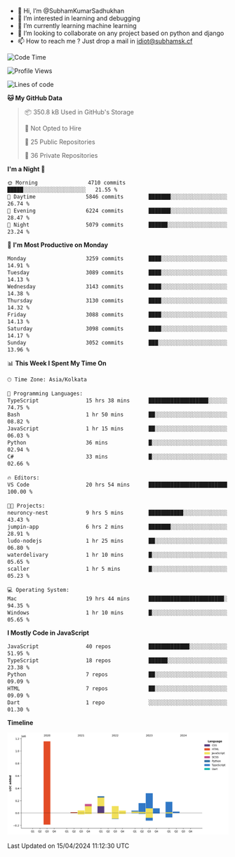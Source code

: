 - 👋 Hi, I’m @SubhamKumarSadhukhan
- 👀 I’m interested in learning and debugging
- 🌱 I’m currently learning machine learning
- 💞️ I’m looking to collaborate on any project based on python and django
- 📫 How to reach me ?
      Just drop a mail in idiot@subhamsk.cf

<!---
SubhamKumarSadhukhan/SubhamKumarSadhukhan is a ✨ special ✨ repository because its `README.md` (this file) appears on your GitHub profile.
You can click the Preview link to take a look at your changes.
--->


<!--START_SECTION:waka-->
![Code Time](http://img.shields.io/badge/Code%20Time-2%2C121%20hrs%202%20mins-blue)

![Profile Views](http://img.shields.io/badge/Profile%20Views-0-blue)

![Lines of code](https://img.shields.io/badge/From%20Hello%20World%20I%27ve%20Written-2.6%20million%20lines%20of%20code-blue)

**🐱 My GitHub Data** 

> 📦 350.8 kB Used in GitHub's Storage 
 > 
> 🚫 Not Opted to Hire
 > 
> 📜 25 Public Repositories 
 > 
> 🔑 36 Private Repositories 
 > 
**I'm a Night 🦉** 

```text
🌞 Morning                4710 commits        █████░░░░░░░░░░░░░░░░░░░░   21.55 % 
🌆 Daytime                5846 commits        ███████░░░░░░░░░░░░░░░░░░   26.74 % 
🌃 Evening                6224 commits        ███████░░░░░░░░░░░░░░░░░░   28.47 % 
🌙 Night                  5079 commits        ██████░░░░░░░░░░░░░░░░░░░   23.24 % 
```
📅 **I'm Most Productive on Monday** 

```text
Monday                   3259 commits        ████░░░░░░░░░░░░░░░░░░░░░   14.91 % 
Tuesday                  3089 commits        ████░░░░░░░░░░░░░░░░░░░░░   14.13 % 
Wednesday                3143 commits        ████░░░░░░░░░░░░░░░░░░░░░   14.38 % 
Thursday                 3130 commits        ████░░░░░░░░░░░░░░░░░░░░░   14.32 % 
Friday                   3088 commits        ████░░░░░░░░░░░░░░░░░░░░░   14.13 % 
Saturday                 3098 commits        ████░░░░░░░░░░░░░░░░░░░░░   14.17 % 
Sunday                   3052 commits        ███░░░░░░░░░░░░░░░░░░░░░░   13.96 % 
```


📊 **This Week I Spent My Time On** 

```text
🕑︎ Time Zone: Asia/Kolkata

💬 Programming Languages: 
TypeScript               15 hrs 38 mins      ███████████████████░░░░░░   74.75 % 
Bash                     1 hr 50 mins        ██░░░░░░░░░░░░░░░░░░░░░░░   08.82 % 
JavaScript               1 hr 15 mins        ██░░░░░░░░░░░░░░░░░░░░░░░   06.03 % 
Python                   36 mins             █░░░░░░░░░░░░░░░░░░░░░░░░   02.94 % 
C#                       33 mins             █░░░░░░░░░░░░░░░░░░░░░░░░   02.66 % 

🔥 Editors: 
VS Code                  20 hrs 54 mins      █████████████████████████   100.00 % 

🐱‍💻 Projects: 
neuroncy-nest            9 hrs 5 mins        ███████████░░░░░░░░░░░░░░   43.43 % 
jumpin-app               6 hrs 2 mins        ███████░░░░░░░░░░░░░░░░░░   28.91 % 
ludo-nodejs              1 hr 25 mins        ██░░░░░░░░░░░░░░░░░░░░░░░   06.80 % 
waterdelivary            1 hr 10 mins        █░░░░░░░░░░░░░░░░░░░░░░░░   05.65 % 
scaller                  1 hr 5 mins         █░░░░░░░░░░░░░░░░░░░░░░░░   05.23 % 

💻 Operating System: 
Mac                      19 hrs 44 mins      ████████████████████████░   94.35 % 
Windows                  1 hr 10 mins        █░░░░░░░░░░░░░░░░░░░░░░░░   05.65 % 
```

**I Mostly Code in JavaScript** 

```text
JavaScript               40 repos            █████████████░░░░░░░░░░░░   51.95 % 
TypeScript               18 repos            ██████░░░░░░░░░░░░░░░░░░░   23.38 % 
Python                   7 repos             ██░░░░░░░░░░░░░░░░░░░░░░░   09.09 % 
HTML                     7 repos             ██░░░░░░░░░░░░░░░░░░░░░░░   09.09 % 
Dart                     1 repo              ░░░░░░░░░░░░░░░░░░░░░░░░░   01.30 % 
```



**Timeline**

![Lines of Code chart](https://raw.githubusercontent.com/SubhamKumarSadhukhan/SubhamKumarSadhukhan/main/assets/bar_graph.png)


 Last Updated on 15/04/2024 11:12:30 UTC
<!--END_SECTION:waka-->
